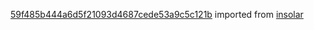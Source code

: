 [59f485b444a6d5f21093d4687cede53a9c5c121b](https://github.com/insolar/insolar/commit/59f485b444a6d5f21093d4687cede53a9c5c121b) imported from [insolar](https://github.com/insolar/insolar)
